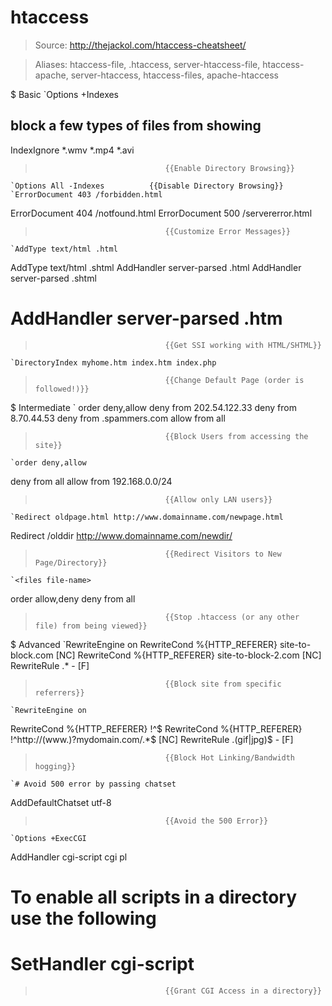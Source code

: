 # htaccess

> Source: http://thejackol.com/htaccess-cheatsheet/

> Aliases: htaccess-file, .htaccess, server-htaccess-file, htaccess-apache, server-htaccess, htaccess-files, apache-htaccess

$ Basic
    `Options +Indexes
## block a few types of files from showing
IndexIgnore *.wmv *.mp4 *.avi
>                                  {{Enable Directory Browsing}} 
    `Options All -Indexes          {{Disable Directory Browsing}} 
    `ErrorDocument 403 /forbidden.html
ErrorDocument 404 /notfound.html
ErrorDocument 500 /servererror.html
>                                  {{Customize Error Messages}} 
    `AddType text/html .html
AddType text/html .shtml
AddHandler server-parsed .html
AddHandler server-parsed .shtml
# AddHandler server-parsed .htm
>                                  {{Get SSI working with HTML/SHTML}} 
    `DirectoryIndex myhome.htm index.htm index.php
>                                  {{Change Default Page (order is followed!)}} 

$ Intermediate
    `<limit GET POST PUT>
order deny,allow
deny from 202.54.122.33
deny from 8.70.44.53
deny from .spammers.com
allow from all
</limit>
>                                  {{Block Users from accessing the site}} 
    `order deny,allow
deny from all
allow from 192.168.0.0/24
>                                  {{Allow only LAN users}} 
    `Redirect oldpage.html http://www.domainname.com/newpage.html
Redirect /olddir http://www.domainname.com/newdir/
>                                  {{Redirect Visitors to New Page/Directory}} 
    `<files file-name>
order allow,deny
deny from all
</files>
>                                  {{Stop .htaccess (or any other file) from being viewed}} 

$ Advanced
    `RewriteEngine on
RewriteCond %{HTTP_REFERER} site-to-block\.com [NC]
RewriteCond %{HTTP_REFERER} site-to-block-2\.com [NC]
RewriteRule .* - [F]
>                                  {{Block site from specific referrers}} 
    `RewriteEngine on
RewriteCond %{HTTP_REFERER} !^$
RewriteCond %{HTTP_REFERER} !^http://(www\.)?mydomain.com/.*$ [NC]
RewriteRule \.(gif|jpg)$ - [F]
>                                  {{Block Hot Linking/Bandwidth hogging}} 
    `# Avoid 500 error by passing chatset
AddDefaultChatset utf-8
>                                  {{Avoid the 500 Error}} 
    `Options +ExecCGI
AddHandler cgi-script cgi pl
# To enable all scripts in a directory use the following
# SetHandler cgi-script
>                                  {{Grant CGI Access in a directory}} 

